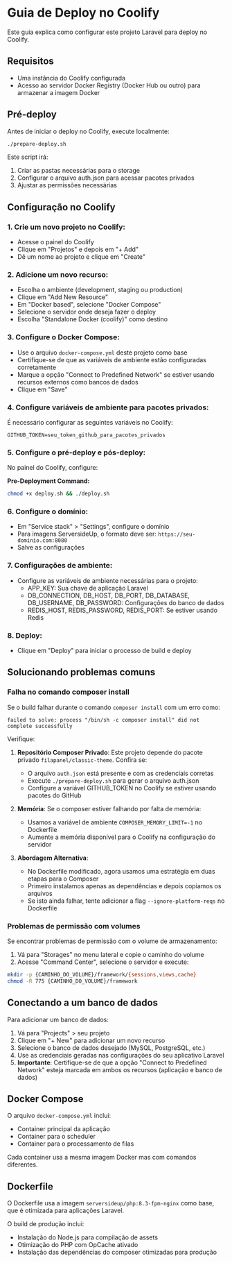 # Guia de Deploy no Coolify

Este guia explica como configurar este projeto Laravel para deploy no Coolify.

## Requisitos

- Uma instância do Coolify configurada
- Acesso ao servidor Docker Registry (Docker Hub ou outro) para armazenar a imagem Docker

## Pré-deploy

Antes de iniciar o deploy no Coolify, execute localmente:

```bash
./prepare-deploy.sh
```

Este script irá:
1. Criar as pastas necessárias para o storage
2. Configurar o arquivo auth.json para acessar pacotes privados
3. Ajustar as permissões necessárias

## Configuração no Coolify

### 1. Crie um novo projeto no Coolify:

- Acesse o painel do Coolify
- Clique em "Projetos" e depois em "+ Add"
- Dê um nome ao projeto e clique em "Create"

### 2. Adicione um novo recurso:

- Escolha o ambiente (development, staging ou production)
- Clique em "Add New Resource"
- Em "Docker based", selecione "Docker Compose"
- Selecione o servidor onde deseja fazer o deploy
- Escolha "Standalone Docker (coolify)" como destino

### 3. Configure o Docker Compose:

- Use o arquivo `docker-compose.yml` deste projeto como base
- Certifique-se de que as variáveis de ambiente estão configuradas corretamente
- Marque a opção "Connect to Predefined Network" se estiver usando recursos externos como bancos de dados
- Clique em "Save"

### 4. Configure variáveis de ambiente para pacotes privados:

É necessário configurar as seguintes variáveis no Coolify:

```
GITHUB_TOKEN=seu_token_github_para_pacotes_privados
```

### 5. Configure o pré-deploy e pós-deploy:

No painel do Coolify, configure:

**Pre-Deployment Command:**
```bash
chmod +x deploy.sh && ./deploy.sh
```

### 6. Configure o domínio:

- Em "Service stack" > "Settings", configure o domínio
- Para imagens ServersideUp, o formato deve ser: `https://seu-dominio.com:8080`
- Salve as configurações

### 7. Configurações de ambiente:

- Configure as variáveis de ambiente necessárias para o projeto:
  - APP_KEY: Sua chave de aplicação Laravel
  - DB_CONNECTION, DB_HOST, DB_PORT, DB_DATABASE, DB_USERNAME, DB_PASSWORD: Configurações do banco de dados
  - REDIS_HOST, REDIS_PASSWORD, REDIS_PORT: Se estiver usando Redis

### 8. Deploy:

- Clique em "Deploy" para iniciar o processo de build e deploy

## Solucionando problemas comuns

### Falha no comando composer install

Se o build falhar durante o comando `composer install` com um erro como:

```
failed to solve: process "/bin/sh -c composer install" did not complete successfully
```

Verifique:

1. **Repositório Composer Privado**: Este projeto depende do pacote privado `filapanel/classic-theme`. Confira se:
   - O arquivo `auth.json` está presente e com as credenciais corretas
   - Execute `./prepare-deploy.sh` para gerar o arquivo auth.json
   - Configure a variável GITHUB_TOKEN no Coolify se estiver usando pacotes do GitHub

2. **Memória**: Se o composer estiver falhando por falta de memória:
   - Usamos a variável de ambiente `COMPOSER_MEMORY_LIMIT=-1` no Dockerfile
   - Aumente a memória disponível para o Coolify na configuração do servidor

3. **Abordagem Alternativa**: 
   - No Dockerfile modificado, agora usamos uma estratégia em duas etapas para o Composer
   - Primeiro instalamos apenas as dependências e depois copiamos os arquivos
   - Se isto ainda falhar, tente adicionar a flag `--ignore-platform-reqs` no Dockerfile

### Problemas de permissão com volumes

Se encontrar problemas de permissão com o volume de armazenamento:

1. Vá para "Storages" no menu lateral e copie o caminho do volume
2. Acesse "Command Center", selecione o servidor e execute:

```bash
mkdir -p {CAMINHO_DO_VOLUME}/framework/{sessions,views,cache}
chmod -R 775 {CAMINHO_DO_VOLUME}/framework
```

## Conectando a um banco de dados

Para adicionar um banco de dados:

1. Vá para "Projects" > seu projeto
2. Clique em "+ New" para adicionar um novo recurso
3. Selecione o banco de dados desejado (MySQL, PostgreSQL, etc.)
4. Use as credenciais geradas nas configurações do seu aplicativo Laravel
5. **Importante**: Certifique-se de que a opção "Connect to Predefined Network" esteja marcada em ambos os recursos (aplicação e banco de dados)

## Docker Compose

O arquivo `docker-compose.yml` inclui:

- Container principal da aplicação
- Container para o scheduler
- Container para o processamento de filas

Cada container usa a mesma imagem Docker mas com comandos diferentes.

## Dockerfile

O Dockerfile usa a imagem `serversideup/php:8.3-fpm-nginx` como base, que é otimizada para aplicações Laravel.

O build de produção inclui:
- Instalação do Node.js para compilação de assets
- Otimização do PHP com OpCache ativado
- Instalação das dependências do composer otimizadas para produção 